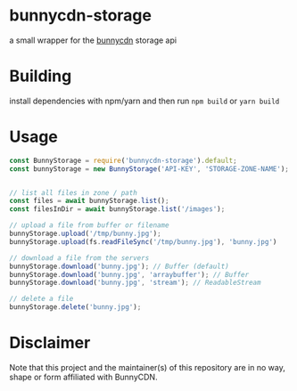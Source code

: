 # bunnycdn-storage
a small wrapper for the [bunnycdn](https://bunnycdn.com) storage api

# Building
install dependencies with npm/yarn and then run `npm build` or `yarn build`

# Usage
```js
const BunnyStorage = require('bunnycdn-storage').default;
const bunnyStorage = new BunnyStorage('API-KEY', 'STORAGE-ZONE-NAME');


// list all files in zone / path
const files = await bunnyStorage.list();
const filesInDir = await bunnyStorage.list('/images');

// upload a file from buffer or filename
bunnyStorage.upload('/tmp/bunny.jpg');
bunnyStorage.upload(fs.readFileSync('/tmp/bunny.jpg'), 'bunny.jpg')

// download a file from the servers
bunnyStorage.download('bunny.jpg'); // Buffer (default)
bunnyStorage.download('bunny.jpg', 'arraybuffer'); // Buffer
bunnyStorage.download('bunny.jpg', 'stream'); // ReadableStream

// delete a file
bunnyStorage.delete('bunny.jpg');
```
# Disclaimer
Note that this project and the maintainer(s) of this repository are in no way, shape or form affiliated with BunnyCDN.
